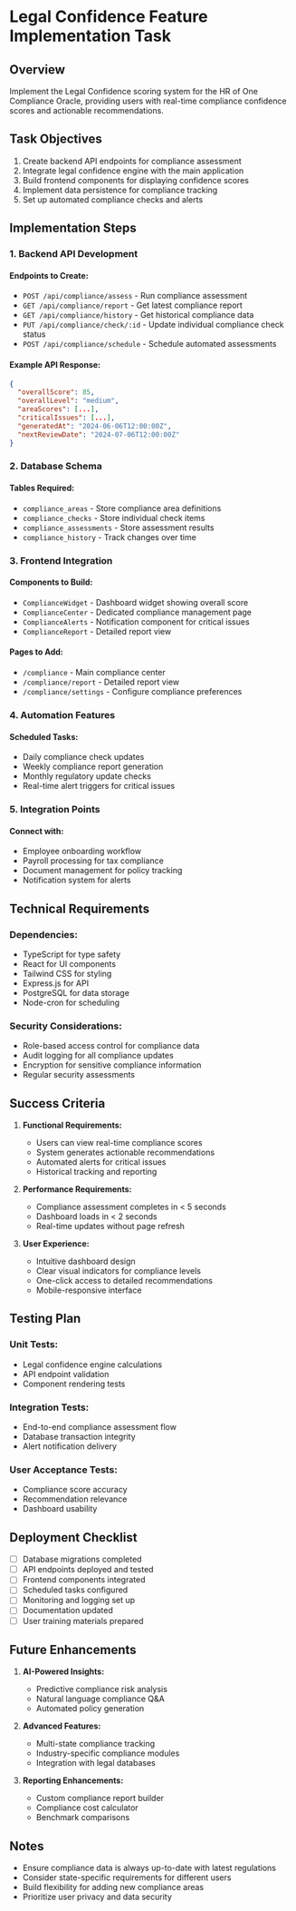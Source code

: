 # Legal Confidence Feature Implementation Task

## Overview
Implement the Legal Confidence scoring system for the HR of One Compliance Oracle, providing users with real-time compliance confidence scores and actionable recommendations.

## Task Objectives
1. Create backend API endpoints for compliance assessment
2. Integrate legal confidence engine with the main application
3. Build frontend components for displaying confidence scores
4. Implement data persistence for compliance tracking
5. Set up automated compliance checks and alerts

## Implementation Steps

### 1. Backend API Development

#### Endpoints to Create:
- `POST /api/compliance/assess` - Run compliance assessment
- `GET /api/compliance/report` - Get latest compliance report
- `GET /api/compliance/history` - Get historical compliance data
- `PUT /api/compliance/check/:id` - Update individual compliance check status
- `POST /api/compliance/schedule` - Schedule automated assessments

#### Example API Response:
```json
{
  "overallScore": 85,
  "overallLevel": "medium",
  "areaScores": [...],
  "criticalIssues": [...],
  "generatedAt": "2024-06-06T12:00:00Z",
  "nextReviewDate": "2024-07-06T12:00:00Z"
}
```

### 2. Database Schema

#### Tables Required:
- `compliance_areas` - Store compliance area definitions
- `compliance_checks` - Store individual check items
- `compliance_assessments` - Store assessment results
- `compliance_history` - Track changes over time

### 3. Frontend Integration

#### Components to Build:
- `ComplianceWidget` - Dashboard widget showing overall score
- `ComplianceCenter` - Dedicated compliance management page
- `ComplianceAlerts` - Notification component for critical issues
- `ComplianceReport` - Detailed report view

#### Pages to Add:
- `/compliance` - Main compliance center
- `/compliance/report` - Detailed report view
- `/compliance/settings` - Configure compliance preferences

### 4. Automation Features

#### Scheduled Tasks:
- Daily compliance check updates
- Weekly compliance report generation
- Monthly regulatory update checks
- Real-time alert triggers for critical issues

### 5. Integration Points

#### Connect with:
- Employee onboarding workflow
- Payroll processing for tax compliance
- Document management for policy tracking
- Notification system for alerts

## Technical Requirements

### Dependencies:
- TypeScript for type safety
- React for UI components
- Tailwind CSS for styling
- Express.js for API
- PostgreSQL for data storage
- Node-cron for scheduling

### Security Considerations:
- Role-based access control for compliance data
- Audit logging for all compliance updates
- Encryption for sensitive compliance information
- Regular security assessments

## Success Criteria

1. **Functional Requirements:**
   - Users can view real-time compliance scores
   - System generates actionable recommendations
   - Automated alerts for critical issues
   - Historical tracking and reporting

2. **Performance Requirements:**
   - Compliance assessment completes in < 5 seconds
   - Dashboard loads in < 2 seconds
   - Real-time updates without page refresh

3. **User Experience:**
   - Intuitive dashboard design
   - Clear visual indicators for compliance levels
   - One-click access to detailed recommendations
   - Mobile-responsive interface

## Testing Plan

### Unit Tests:
- Legal confidence engine calculations
- API endpoint validation
- Component rendering tests

### Integration Tests:
- End-to-end compliance assessment flow
- Database transaction integrity
- Alert notification delivery

### User Acceptance Tests:
- Compliance score accuracy
- Recommendation relevance
- Dashboard usability

## Deployment Checklist

- [ ] Database migrations completed
- [ ] API endpoints deployed and tested
- [ ] Frontend components integrated
- [ ] Scheduled tasks configured
- [ ] Monitoring and logging set up
- [ ] Documentation updated
- [ ] User training materials prepared

## Future Enhancements

1. **AI-Powered Insights:**
   - Predictive compliance risk analysis
   - Natural language compliance Q&A
   - Automated policy generation

2. **Advanced Features:**
   - Multi-state compliance tracking
   - Industry-specific compliance modules
   - Integration with legal databases

3. **Reporting Enhancements:**
   - Custom compliance report builder
   - Compliance cost calculator
   - Benchmark comparisons

## Notes

- Ensure compliance data is always up-to-date with latest regulations
- Consider state-specific requirements for different users
- Build flexibility for adding new compliance areas
- Prioritize user privacy and data security